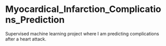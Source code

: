 # Myocardical_Infarction_Complications_Prediction
 Supervised machine learning project where I am predicting complications after a heart attack.
